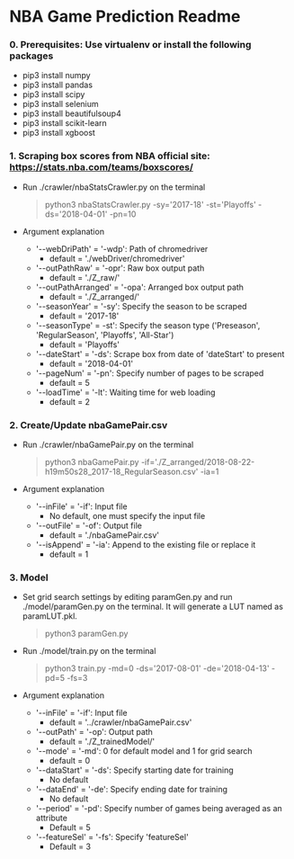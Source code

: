 # NBA Game Prediction Readme
### 0. Prerequisites: Use virtualenv or install the following packages
- pip3 install numpy
- pip3 install pandas
- pip3 install scipy
- pip3 install selenium
- pip3 install beautifulsoup4
- pip3 install scikit-learn
- pip3 install xgboost


### 1. Scraping box scores from NBA official site: https://stats.nba.com/teams/boxscores/
- Run ./crawler/nbaStatsCrawler.py on the terminal
    > python3 nbaStatsCrawler.py -sy='2017-18' -st='Playoffs' -ds='2018-04-01' -pn=10

- Argument explanation
    - '--webDriPath' = '-wdp': Path of chromedriver
        - default = './webDriver/chromedriver'
    - '--outPathRaw' = '-opr': Raw box output path
        - default = './Z_raw/'
    - '--outPathArranged' = '-opa': Arranged box output path
        - default = './Z_arranged/'
    - '--seasonYear' = '-sy': Specify the season to be scraped
        - default = '2017-18'
    - '--seasonType' = -st': Specify the season type ('Preseason', 'RegularSeason', 'Playoffs', 'All-Star')
        - default = 'Playoffs'
    - '--dateStart' = '-ds': Scrape box from date of 'dateStart' to present
        - default = '2018-04-01'
    - '--pageNum' = '-pn': Specify number of pages to be scraped
        - default = 5
    - '--loadTime' = '-lt': Waiting time for web loading
        - default = 2


### 2. Create/Update nbaGamePair.csv
- Run ./crawler/nbaGamePair.py on the terminal 
    > python3 nbaGamePair.py -if='./Z_arranged/2018-08-22-h19m50s28_2017-18_RegularSeason.csv' -ia=1

- Argument explanation
    - '--inFile' = '-if': Input file
        - No default, one must specify the input file
    - '--outFile' = '-of': Output file
        - default = './nbaGamePair.csv'
    - '--isAppend' = '-ia': Append to the existing file or replace it
        - default = 1


### 3. Model
- Set grid search settings by editing paramGen.py and run ./model/paramGen.py on the terminal. It will generate a LUT named as paramLUT.pkl.
    > python3 paramGen.py
    
- Run ./model/train.py on the terminal 
    > python3 train.py -md=0 -ds='2017-08-01' -de='2018-04-13' -pd=5 -fs=3

- Argument explanation
    - '--inFile' = '-if': Input file
        - default = '../crawler/nbaGamePair.csv'
    - '--outPath' = '-op': Output path
        - default = './Z_trainedModel/'
    - '--mode' = '-md': 0 for default model and 1 for grid search
        - default = 0
    - '--dataStart' = '-ds': Specify starting date for training
        - No default
    - '--dataEnd' = '-de': Specify ending date for training
        - No default
    - '--period' = '-pd': Specify number of games being averaged as an attribute
        - Default = 5
    - '--featureSel' = '-fs': Specify 'featureSel'
        - Default = 3

    
